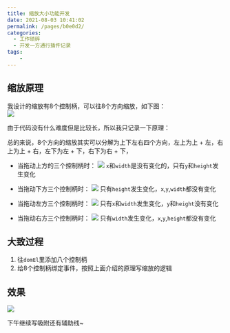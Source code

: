 ```yaml
---
title: 缩放大小功能开发
date: 2021-08-03 10:41:02
permalink: /pages/b0e0d2/
categories:
  - 工作琐碎
  - 开发一方通行插件记录
tags:
    -
---
```

## 缩放原理
我设计的缩放有8个控制柄，可以往8个方向缩放，如下图：  
![](https://daodaoblogpicgo.oss-cn-shanghai.aliyuncs.com/img/20210220210803104438.png)

由于代码没有什么难度但是比较长，所以我只记录一下原理：

总的来说，8个方向的缩放其实可以分解为上下左右四个方向，左上为上 + 左，右上为上 + 右，左下为左 + 下，右下为右 + 下，

- 当拖动上方的三个控制柄时：
![](https://daodaoblogpicgo.oss-cn-shanghai.aliyuncs.com/img/202102up.jpg)
`x`和`width`是没有变化的，只有`y`和`height`发生变化

- 当拖动下方三个控制柄时：
![](https://daodaoblogpicgo.oss-cn-shanghai.aliyuncs.com/img/202102down.jpg)
只有`height`发生变化，`x`,`y`,`width`都没有变化

- 当拖动左方三个控制柄时：
![](https://daodaoblogpicgo.oss-cn-shanghai.aliyuncs.com/img/202102left.jpg)
只有`x`和`width`发生变化，`y`和`height`没有变化

- 当拖动右方三个控制柄时：
![](https://daodaoblogpicgo.oss-cn-shanghai.aliyuncs.com/img/202102right.jpg)
只有`width`发生变化，`x`,`y`,`height`都没有变化

## 大致过程
1. 往`domEl`里添加八个控制柄
2. 给8个控制柄绑定事件，按照上面介绍的原理写缩放的逻辑

## 效果
![](https://daodaoblogpicgo.oss-cn-shanghai.aliyuncs.com/img/2021020803.gif)

下午继续写吸附还有辅助线~